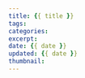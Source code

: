 ```yaml
---
title: {{ title }}
tags: 
categories: 
excerpt: 
date: {{ date }}
updated: {{ date }}
thumbnail: 
---
```

